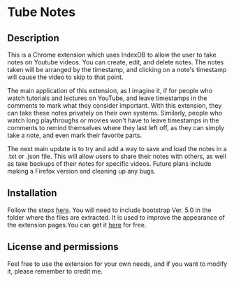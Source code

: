 # Tube Notes

## Description

This is a Chrome extension which uses IndexDB to allow the user to take notes on Youtube videos. You can create, edit, and delete notes. The notes taken will be arranged by the timestamp, and clicking on a note's timestamp will cause the video to skip to that point.

The main application of this extension, as I imagine it, if for people who watch tutorials and lectures on YouTube, and leave timestamps in the comments to mark what they consider important. With this extension, they can take these notes privately on their own systems. Similarly, people who watch long playthroughs or movies won't have to leave timestamps in the comments to remind themselves where they last left off, as they can simply take a note, and even mark their favorite parts.

The next main update is to try and add a way to save and load the notes in a .txt or .json file. This will allow users to share their notes with others, as well as take backups of their notes for specific videos. Future plans include making a Firefox version and cleaning up any bugs.

## Installation

Follow the steps [here](https://bashvlas.com/blog/install-chrome-extension-in-developer-mode). You will need to include bootstrap Ver. 5.0 in the folder where the files are extracted. It is used to improve the appearance of the extension pages.You can get it [here](https://github.com/twbs/bootstrap/releases/download/v5.0.2/bootstrap-5.0.2-dist.zip) for free.

## License and permissions

Feel free to use the extension for your own needs, and if you want to modify it, please remember to credit me.